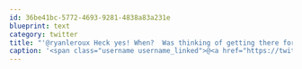 ```yaml
---
id: 36be41bc-5772-4693-9281-4838a83a231e
blueprint: text
category: twitter
title: "'@ryanleroux Heck yes! When?  Was thinking of getting there for 3:30 on Fri, $5"
caption: '<span class="username username_linked">@<a href="https://twitter.com/ryanleroux" title="Ryan Le Roux">ryanleroux</a></span> Heck yes! When?  Was thinking of getting there for 3:30 on Fri, $5'
---
```

